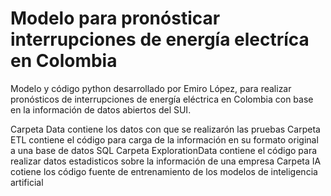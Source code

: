 # Modelo para pronósticar interrupciones de energía electríca en Colombia
Modelo y código python desarrollado por Emiro López, para realizar pronósticos de interrupciones de energía eléctrica en Colombia con base en la información de datos abiertos del SUI.

Carpeta Data contiene los datos con que se realizarón las pruebas
Carpeta ETL contiene el código para carga de la información en su formato original a una base de datos SQL
Carpeta ExplorationData contiene el código para realizar datos estadisticos sobre la información de una empresa
Carpeta IA cotiene los código fuente de entrenamiento de los modelos de inteligencia artificial
